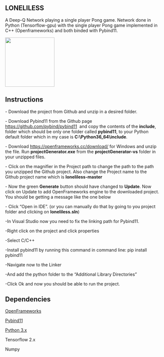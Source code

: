 <h2>LONELILESS</h2>
<p id="yui_3_17_2_1_1569711346218_14531" class="">A Deep-Q Network playing a single player Pong game. Network done in Python (Tensorflow-gpu) with the single player Pong game implemented in C++ (Openframeworks) and both binded with Pybind11.</p>
<p class=""><img src="https://static1.squarespace.com/static/5d8c1173d980a856238b719f/t/5d8d36e5b01e692e31e2e6d0/1569535752308/Hnet-image+%281%29.gif?format=300w" alt="" width="160" height="160" /></p>
<h2>Instructions</h2>
<p>- Download the project from Github and unzip in a desired folder.&nbsp;</p>
<p>- Download Pybind11 from the Github page <a href="https://github.com/pybind/pybind11">https://github.com/pybind/pybind11</a> &nbsp;and copy the contents of the <strong>include</strong>, folder which should be only one folder called <strong>pybind11</strong>, to your Python default folder which in my case is <strong>C:\Python36_64\include</strong>.</p>
<p>- Download <a href="https://openframeworks.cc/download/">https://openframeworks.cc/download/</a> for Windows and unzip the file. Run <strong>projectGenerator.exe</strong> from the <strong>projectGenerator-vs</strong> folder in your unzipped files.</p>
<p>- Click on the magnifier in the Project path to change the path to the path you unzipped the Github project. Also change the Project name to the Github project name which is <strong>loneliless-master</strong></p>
<p>- Now the green <strong>Generate</strong> button should have changed to <strong>Update</strong>. Now click on Update to add OpenFrameworks engine to the downloaded project. You should be getting a message like the one below</p>
<p>- Click &ldquo;Open in IDE&rdquo;. (or you can manually do that by going to you project folder and clicking on <strong>loneliless.sln</strong>)</p>
<p>-In Visual Studio now you need to fix the linking path for Pybind11.</p>
<p>-Right click on the project and click properties</p>
<p>-Select C/C++</p>
<p>-Install pybind11 by running this command in command line: pip install pybind11 </p>
<p>-Navigate now to the Linker</p>
<p>-And add the python folder to the &ldquo;Additional Library Directories&rdquo;</p>
<p>-Click Ok and now you should be able to run the project.</p>
<h2>Dependencies</h2>
<p><a href="https://openframeworks.cc/" target="_blank" rel="noopener">OpenFrameworks</a></p>
<p><a href="https://github.com/pybind/pybind11" target="_blank" rel="noopener">Pybind11</a></p>
<p><a href="https://www.python.org/downloads/release/python-364/" target="_blank" rel="noopener">Python 3.x</a></p>
<p>Tensorflow 2.x</p>
<p>Numpy</p>
